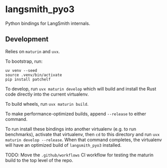 # langsmith_pyo3

Python bindings for LangSmith internals.

## Development

Relies on `maturin` and `uvx`.

To bootstrap, run:
```
uv venv --seed
source .venv/bin/activate
pip install patchelf
```

To develop, run `uvx maturin develop` which will build and install the Rust code directly into the current virtualenv.

To build wheels, run `uvx maturin build`.

To make performance-optimized builds, append `--release` to either command.

To run install these bindings into another virtualenv (e.g. to run benchmarks),
activate that virtualenv, then `cd` to this directory and run `uvx maturin develop --release`.
When that command completes, the virtualenv will have an optimized build
of `langsmith_pyo3` installed.

TODO: Move the `.github/workflows` CI workflow for testing the maturin build to the top level of the repo.
